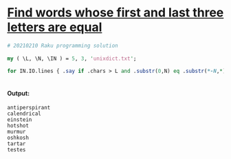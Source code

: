 [1]: https://rosettacode.org/wiki/Find_words_whose_first_and_last_three_letters_are_equal

# [Find words whose first and last three letters are equal][1]

```perl
# 20210210 Raku programming solution
 
my ( \L, \N, \IN ) = 5, 3, 'unixdict.txt';
 
for IN.IO.lines { .say if .chars > L and .substr(0,N) eq .substr(*-N,*) }
 
```

#### Output:
```
antiperspirant
calendrical
einstein
hotshot
murmur
oshkosh
tartar
testes
```

